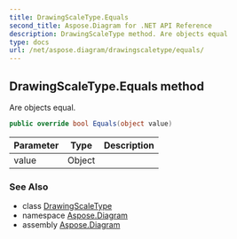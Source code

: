 ```yaml
---
title: DrawingScaleType.Equals
second_title: Aspose.Diagram for .NET API Reference
description: DrawingScaleType method. Are objects equal
type: docs
url: /net/aspose.diagram/drawingscaletype/equals/
---
```

## DrawingScaleType.Equals method

Are objects equal.

```csharp
public override bool Equals(object value)
```

| Parameter | Type | Description |
| --- | --- | --- |
| value | Object |  |

### See Also

* class [DrawingScaleType](../)
* namespace [Aspose.Diagram](../../drawingscaletype/)
* assembly [Aspose.Diagram](../../../)


